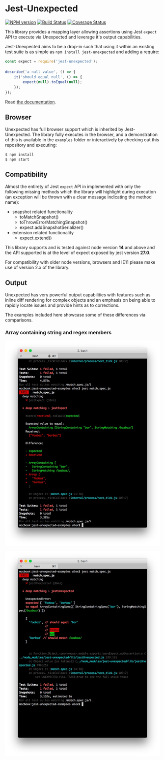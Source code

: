 # Jest-Unexpected

[![NPM version](https://badge.fury.io/js/jest-unexpected.svg)](http://badge.fury.io/js/jest-unexpected)
[![Build Status](https://github.com/alexjeffburke/jest-unexpected/workflows/Tests/badge.svg)](https://github.com/alexjeffburke/jest-unexpected/actions)
[![Coverage Status](https://img.shields.io/coveralls/alexjeffburke/jest-unexpected.svg?style=flat)](https://coveralls.io/r/alexjeffburke/jest-unexpected?branch=master)

This library provides a mapping layer allowing assertions using Jest `expect`
API to execute via Unexpected and leverage it's output capabilities.

Jest-Unexpected aims to be a drop-in such that using it within an existing test
suite is as simple as `npm install jest-unexpected` and adding a require:

```js
const expect = require('jest-unexpected');

describe('a null value', () => {
    it('should equal null', () => {
        expect(null).toEqual(null);
    });
});
```

Read [the documentation](https://alexjeffburke.github.io/jest-unexpected/).

## Browser

Unexpected has full browser support which is inherited by Jest-Unexpected.
The library fully executes in the browser, and a demonstration of this is
available in the `examples` folder or interactively by checking out this
repository and executing:

```
$ npm install
$ npm start
```

## Compatibility

Almost the entirety of Jest `expect` API in implemented with only the following
missing methods which the library will highlight during execution (an exception
will be thrown with a clear message indicating the method name):

* snapshot related functionality
    - toMatchSnapshot()
    - toThrowErrorMatchingSnapshot()
    - expect.addSnapshotSerializer()
* extension related functionality
    - expect.extend()

This library supports and is tested against node version **14** and above and
the API supported is at the level of expect exposed by jest version **27.0**.

For compatibility with older node versions, browsers and IE11 please make use
of version 2.x of the library.

## Output

Unexpected has very powerful output capabilities with features such as inline
diff rendering for complex objects and an emphasis on being able to rapidly
locate issues and provide hints as to corrections.

The examples included here showcase some of these differences via comparisons.

### Array containing string and regex members

![jestExpect match](./images/match.jestExpect.jpg "jestExpect match")

![jestUnexpected match](./images/match.jestUnexpected.jpg "jestUnexpected match")
